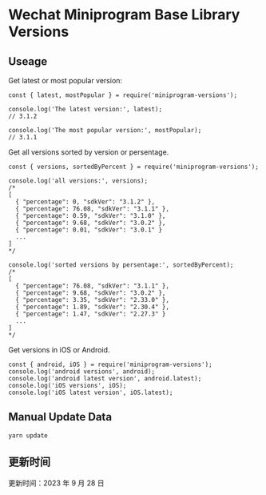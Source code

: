 
# Wechat Miniprogram Base Library Versions

## Useage

Get latest or most popular version:

```;
const { latest, mostPopular } = require('miniprogram-versions');

console.log('The latest version:', latest);
// 3.1.2

console.log('The most popular version:', mostPopular);
// 3.1.1

```

Get all versions sorted by version or persentage.

```
const { versions, sortedByPercent } = require('miniprogram-versions');

console.log('all versions:', versions);
/*
[
  { "percentage": 0, "sdkVer": "3.1.2" },
  { "percentage": 76.08, "sdkVer": "3.1.1" },
  { "percentage": 0.59, "sdkVer": "3.1.0" },
  { "percentage": 9.68, "sdkVer": "3.0.2" },
  { "percentage": 0.01, "sdkVer": "3.0.1" }
  ...
]
*/

console.log('sorted versions by persentage:', sortedByPercent);
/*
[
  { "percentage": 76.08, "sdkVer": "3.1.1" },
  { "percentage": 9.68, "sdkVer": "3.0.2" },
  { "percentage": 3.35, "sdkVer": "2.33.0" },
  { "percentage": 1.89, "sdkVer": "2.30.4" },
  { "percentage": 1.47, "sdkVer": "2.27.3" }
  ...
]
*/
```

Get versions in iOS or Android.

```
const { android, iOS } = require('miniprogram-versions');
console.log('android versions', android);
console.log('android latest version', android.latest);
console.log('iOS versions', iOS);
console.log('iOS latest version', iOS.latest);
```

## Manual Update Data

```
yarn update
```

## 更新时间

更新时间：2023 年 9 月 28 日
